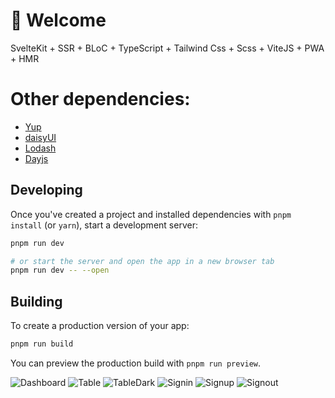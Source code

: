 # 🚀 Welcome

SvelteKit + SSR + BLoC + TypeScript + Tailwind Css + Scss + ViteJS + PWA + HMR

# Other dependencies:

- [Yup](https://github.com/jquense/yup)
- [daisyUI](https://github.com/saadeghi/daisyui)
- [Lodash](https://github.com/lodash/lodash)
- [Dayjs](https://github.com/iamkun/dayjs)

## Developing

Once you've created a project and installed dependencies with `pnpm install` (or `yarn`), start a development server:

```bash
pnpm run dev

# or start the server and open the app in a new browser tab
pnpm run dev -- --open
```

## Building

To create a production version of your app:

```bash
pnpm run build
```

You can preview the production build with `pnpm run preview`.

![Dashboard](https://user-images.githubusercontent.com/5238989/183947001-81f0b3bf-7507-4ebd-8748-839e4caf1067.png)
![Table](https://user-images.githubusercontent.com/5238989/184164285-755abc01-3a5b-4749-a173-0870e0a4da24.png)
![TableDark](https://user-images.githubusercontent.com/5238989/184164363-e8f49b67-d7b4-4fbc-8085-46480228e79c.png)
![Signin](https://user-images.githubusercontent.com/5238989/182401589-a927fd30-11a1-4933-9d32-2bcd3f857a7b.png)
![Signup](https://user-images.githubusercontent.com/5238989/182401554-1e1b1736-f052-4010-b8a8-912e1b65ffc0.png)
![Signout](https://user-images.githubusercontent.com/5238989/182401615-7a683ba1-48c8-47b9-9f62-1a3f346624bc.png)
